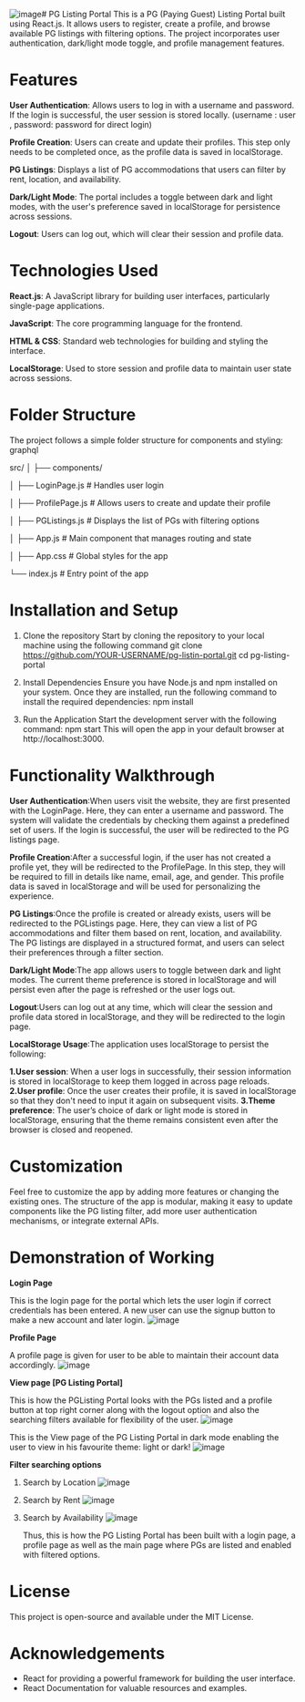 ![image](https://github.com/user-attachments/assets/c48cbf5f-9267-4805-8679-d536d6bdd25b)# PG Listing Portal
This is a PG (Paying Guest) Listing Portal built using React.js. It allows users to register, create a profile, and browse available PG listings with filtering options. The project incorporates user authentication, dark/light mode toggle, and profile management features.

# Features
**User Authentication**: Allows users to log in with a username and password. If the login is successful, the user session is stored locally.
(username : user , password: password for direct login)

**Profile Creation**: Users can create and update their profiles. This step only needs to be completed once, as the profile data is saved in localStorage.

**PG Listings**: Displays a list of PG accommodations that users can filter by rent, location, and availability.

**Dark/Light Mode**: The portal includes a toggle between dark and light modes, with the user's preference saved in localStorage for persistence across sessions.

**Logout**: Users can log out, which will clear their session and profile data.

# Technologies Used
**React.js**: A JavaScript library for building user interfaces, particularly single-page applications.

**JavaScript**: The core programming language for the frontend.

**HTML & CSS**: Standard web technologies for building and styling the interface.

**LocalStorage**: Used to store session and profile data to maintain user state across sessions.

# Folder Structure
The project follows a simple folder structure for components and styling:
graphql

src/
│
├── components/

│   ├── LoginPage.js       # Handles user login

│   ├── ProfilePage.js     # Allows users to create and update their profile

│   ├── PGListings.js      # Displays the list of PGs with filtering options

│   ├── App.js                 # Main component that manages routing and state

│   ├── App.css                # Global styles for the app

└── index.js               # Entry point of the app

# Installation and Setup

1. Clone the repository
Start by cloning the repository to your local machine using the following command
git clone https://github.com/YOUR-USERNAME/pg-listin-portal.git
cd pg-listing-portal

2. Install Dependencies
Ensure you have Node.js and npm installed on your system. Once they are installed, run the following command to install the required dependencies:
npm install

3. Run the Application
Start the development server with the following command:
npm start
This will open the app in your default browser at http://localhost:3000.

# Functionality Walkthrough
**User Authentication**:When users visit the website, they are first presented with the LoginPage. Here, they can enter a username and password. The system will validate the credentials by checking them against a predefined set of users. If the login is successful, the user will be redirected to the PG listings page.

**Profile Creation**:After a successful login, if the user has not created a profile yet, they will be redirected to the ProfilePage. In this step, they will be required to fill in details like name, email, age, and gender. This profile data is saved in localStorage and will be used for personalizing the experience.

**PG Listings**:Once the profile is created or already exists, users will be redirected to the PGListings page. Here, they can view a list of PG accommodations and filter them based on rent, location, and availability. The PG listings are displayed in a structured format, and users can select their preferences through a filter section.

**Dark/Light Mode**:The app allows users to toggle between dark and light modes. The current theme preference is stored in localStorage and will persist even after the page is refreshed or the user logs out.

**Logout**:Users can log out at any time, which will clear the session and profile data stored in localStorage, and they will be redirected to the login page.

**LocalStorage Usage**:The application uses localStorage to persist the following:

**1.User session**: When a user logs in successfully, their session information is stored in localStorage to keep them logged in across page reloads.
**2.User profile**: Once the user creates their profile, it is saved in localStorage so that they don't need to input it again on subsequent visits.
**3.Theme preference**: The user’s choice of dark or light mode is stored in localStorage, ensuring that the theme remains consistent even after the browser is closed and reopened.

# Customization
Feel free to customize the app by adding more features or changing the existing ones. The structure of the app is modular, making it easy to update components like the PG listing filter, add more user authentication mechanisms, or integrate external APIs.

# Demonstration of Working
**Login Page**

This is the login page for the portal which lets the user login if correct credentials has been entered. A new user can use the signup button to make a new account and later login.
![image](https://github.com/user-attachments/assets/ffebd4ff-429e-41d1-bd6d-dcf291efec22)

**Profile Page**

A profile page is given for user to be able to maintain their account data accordingly.
![image](https://github.com/user-attachments/assets/8faca3c5-ae8e-4d3b-ad2f-08768295d55a)

**View page [PG Listing Portal]**

This is how the PGListing Portal looks with the PGs listed and a profile button at top right corner along with the logout option and also the searching filters available for flexibility of the user.
![image](https://github.com/user-attachments/assets/4b09bd5b-c326-41cd-a408-0e3c044656ed)

This is the View page of the PG Listing Portal in dark mode enabling the user to view in his favourite theme: light or dark!
![image](https://github.com/user-attachments/assets/d67dc5a6-f0c6-47a6-a273-ce66f41e6089)

**Filter searching options**
1. Search by Location ![image](https://github.com/user-attachments/assets/bad2d78d-f431-41ab-8a58-4db3c86330eb)

2. Search by Rent ![image](https://github.com/user-attachments/assets/86933cb9-3cd6-4249-8481-dd2467d8f483)

3. Search by Availability ![image](https://github.com/user-attachments/assets/c36bd1f7-de93-43bc-b923-39923470243a)

   Thus, this is how the PG Listing Portal has been built with a login page, a profile page as well as the main page where PGs are listed and enabled with filtered options.  

# License
This project is open-source and available under the MIT License.

# Acknowledgements
* React for providing a powerful framework for building the user interface.
* React Documentation for valuable resources and examples.


